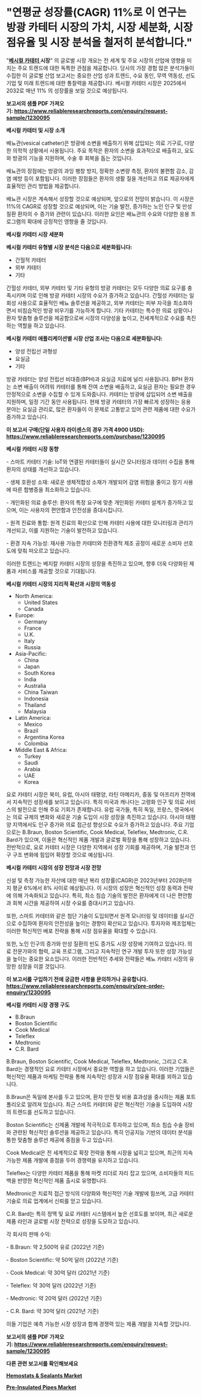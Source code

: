 <p><h1>"연평균 성장률(CAGR) 11%로 이 연구는 방광 카테터 시장의 가치, 시장 세분화, 시장 점유율 및 시장 분석을 철저히 분석합니다."</h1></p><p>"<strong><a href="https://www.reliableresearchreports.com/vesical-catheter-r1230095?utm_campaign=105&utm_medium=7&utm_source=Github&utm_content=ia&utm_term=14012025&utm_id=vesical-catheter">베시컬 카테터&nbsp;</a></strong><strong>시장</strong>" 의 글로벌 시장 개요는 전 세계 및 주요 시장의 산업에 영향을 미치는 주요 트렌드에 대한 독특한 관점을 제공합니다. 당사의 가장 경험 많은 분석가들이 수집한 이 글로벌 산업 보고서는 중요한 산업 성과 트렌드, 수요 동인, 무역 역동성, 선도 기업 및 미래 트렌드에 대한 통찰력을 제공합니다. 베시컬 카테터 시장은 2025에서 2032로 매년 11% 의 성장률을 보일 것으로 예상됩니다.&nbsp;</p>
<p><strong>보고서의 샘플 PDF 가져오기:&nbsp;<a href="https://www.reliableresearchreports.com/enquiry/request-sample/1230095?utm_campaign=105&utm_medium=7&utm_source=Github&utm_content=ia&utm_term=14012025&utm_id=vesical-catheter">https://www.reliableresearchreports.com/enquiry/request-sample/1230095</a></strong></p>
<p><strong>베시컬 카테터 및 시장 소개</strong></p>
<p><p>배뇨관(vesical catheter)은 방광에 소변을 배출하기 위해 삽입되는 의료 기구로, 다양한 의학적 상황에서 사용됩니다. 주요 목적은 환자의 소변을 효과적으로 배출하고, 요도와 방광의 기능을 지원하며, 수술 후 회복을 돕는 것입니다. </p><p>배뇨관의 장점에는 방광의 과잉 팽창 방지, 정확한 소변량 측정, 환자의 불편함 감소, 감염 예방 등이 포함됩니다. 이러한 장점들은 환자의 생활 질을 개선하고 의료 제공자에게 효율적인 관리 방법을 제공합니다. </p><p>배뇨관 시장은 계속해서 성장할 것으로 예상되며, 앞으로의 전망이 밝습니다. 이 시장은 11%의 CAGR로 성장할 것으로 예상되며, 이는 기술 발전, 증가하는 노인 인구 및 만성 질환 환자의 수 증가와 관련이 있습니다. 이러한 요인은 배뇨관의 수요와 다양한 응용 프로그램의 확대에 긍정적인 영향을 줄 것입니다.</p></p>
<p><strong>베시컬 카테터 시장 세분화</strong></p>
<p><strong>베시컬 카테터 유형별 시장 분석은 다음으로 세분화됩니다:</strong></p>
<p><ul><li>간헐적 카테터</li><li>외부 카테터</li><li>기타</li></ul></p>
<p><p>간헐성 카테터, 외부 카테터 및 기타 유형의 방광 카테터는 모두 다양한 의료 요구를 충족시키며 이로 인해 방광 카테터 시장의 수요가 증가하고 있습니다. 간헐성 카테터는 일회성 사용으로 효율적인 배뇨 솔루션을 제공하고, 외부 카테터는 피부 자극을 최소화하면서 비침습적인 방광 비우기를 가능하게 합니다. 기타 카테터는 특수한 의료 상황이나 환자 맞춤형 솔루션을 제공함으로써 시장의 다양성을 높이고, 전세계적으로 수요를 촉진하는 역할을 하고 있습니다.</p></p>
<p><strong>베시컬 카테터 애플리케이션별 시장 산업 조사는 다음으로 세분화됩니다:</strong></p>
<p><ul><li>양성 전립선 과형성</li><li>요실금</li><li>기타</li></ul></p>
<p><p>방광 카테터는 양성 전립선 비대증(BPH)과 요실금 치료에 널리 사용됩니다. BPH 환자는 소변 배출이 어려워 카테터를 통해 잔여 소변을 배출하고, 요실금 환자는 필요한 경우 안정적으로 소변을 수집할 수 있게 도와줍니다. 카테터는 방광에 삽입되어 소변 배출을 지원하며, 일정 기간 동안 사용됩니다. 현재 방광 카테터의 가장 빠르게 성장하는 응용 분야는 요실금 관리로, 많은 환자들이 이 문제로 고통받고 있어 관련 제품에 대한 수요가 증가하고 있습니다.</p></p>
<p><strong>이 보고서 구매(단일 사용자 라이센스의 경우 가격 4900 USD): <a href="https://www.reliableresearchreports.com/purchase/1230095?utm_campaign=105&utm_medium=7&utm_source=Github&utm_content=ia&utm_term=14012025&utm_id=vesical-catheter">https://www.reliableresearchreports.com/purchase/1230095</a></strong></p>
<p><strong>베시컬 카테터 시장 동향</strong></p>
<p><p>- 스마트 카테터 기술: IoT와 연결된 카테터들이 실시간 모니터링과 데이터 수집을 통해 환자의 상태를 개선하고 있습니다. </p><p>- 생체 호환성 소재: 새로운 생체적합성 소재가 개발되어 감염 위험을 줄이고 장기 사용에 따른 합병증을 최소화하고 있습니다.</p><p>- 개인화된 의료 솔루션: 환자의 특정 요구에 맞춘 개인화된 카테터 설계가 증가하고 있으며, 이는 사용자의 편안함과 안전성을 증대시킵니다.</p><p>- 원격 진료와 통합: 원격 진료의 확산으로 인해 카테터 사용에 대한 모니터링과 관리가 개선되고, 이를 지원하는 기술이 발전하고 있습니다.</p><p>- 환경 지속 가능성: 재사용 가능한 카테터와 친환경적 제조 공정이 새로운 소비자 선호도에 맞춰 떠오르고 있습니다.</p><p>이러한 트렌드는 베지칼 카테터 시장의 성장을 촉진하고 있으며, 향후 더욱 다양화된 제품과 서비스를 제공할 것으로 기대됩니다.</p></p>
<p><strong>베시컬 카테터 시장의 지리적 확산과 시장의 역동성</strong></p>
<p><ul>
    <li>
        North America:
        <ul>
            <li>United States</li>
            <li>Canada</li>
        </ul>
    </li>
    <li>
        Europe:
        <ul>
            <li>Germany</li>
            <li>France</li>
            <li>U.K.</li>
            <li>Italy</li>
            <li>Russia</li>
        </ul>
    </li>
    <li>
        Asia-Pacific:
        <ul>
            <li>China</li>
            <li>Japan</li>
            <li>South Korea</li>
            <li>India</li>
            <li>Australia</li>
            <li>China Taiwan</li>
            <li>Indonesia</li>
            <li>Thailand</li>
            <li>Malaysia</li>
        </ul>
    </li>
    <li>
        Latin America:
        <ul>
            <li>Mexico</li>
            <li>Brazil</li>
            <li>Argentina Korea</li>
            <li>Colombia</li>
        </ul>
    </li>
    <li>
        Middle East & Africa:
        <ul>
            <li>Turkey</li>
            <li>Saudi</li>
            <li>Arabia</li>
            <li>UAE</li>
            <li>Korea</li>
        </ul>
    </li>
    </ul></p>
<p><p>요로 카테터 시장은 북미, 유럽, 아시아 태평양, 라틴 아메리카, 중동 및 아프리카 전역에서 지속적인 성장세를 보이고 있습니다. 특히 미국과 캐나다는 고령화 인구 및 의료 서비스의 발전으로 인해 주요 기회가 존재합니다. 유럽 국가들, 특히 독일, 프랑스, 영국에서는 의료 규제의 변화와 새로운 기술 도입이 시장 성장을 촉진하고 있습니다. 아시아 태평양 지역에서도 인구 증가와 의료 접근성 향상으로 수요가 증가하고 있습니다. 주요 기업으로는 B.Braun, Boston Scientific, Cook Medical, Teleflex, Medtronic, C.R. Bard가 있으며, 이들은 혁신적인 제품 개발과 글로벌 확장을 통해 성장하고 있습니다. 전반적으로, 요로 카테터 시장은 다양한 지역에서 성장 기회를 제공하며, 기술 발전과 인구 구조 변화에 힘입어 확장할 것으로 예상됩니다.</p></p>
<p><strong>베시컬 카테터 시장의 성장 전망과 시장 전망</strong></p>
<p><p>신설 및 측정 가능한 자산에 대한 매년 복리 성장률(CAGR)은 2023년부터 2028년까지 평균 6%에서 8% 사이로 예상됩니다. 이 시장의 성장은 혁신적인 성장 동력과 전략에 의해 가속화되고 있습니다. 특히, 최소 침습 기술의 발전은 환자에게 더 나은 편안함과 회복 시간을 제공하여 시장 수요를 증대시키고 있습니다. </p><p>또한, 스마트 카테터와 같은 첨단 기술이 도입되면서 원격 모니터링 및 데이터를 실시간으로 수집하여 환자의 안전성을 높이는 경향이 확산되고 있습니다. 투자자와 제조업체는 이러한 혁신적인 배포 전략을 통해 시장 점유율을 확대할 수 있습니다. </p><p>또한, 노인 인구의 증가와 만성 질환의 빈도 증가도 시장 성장에 기여하고 있습니다. 의료 전문가와의 협력, 교육 프로그램, 그리고 지속적인 연구 개발 투자 또한 성장 가능성을 높이는 중요한 요소입니다. 이러한 전반적인 추세와 전략들은 배뇨 카테터 시장의 유망한 성장을 이끌 것입니다.</p></p>
<p><strong>이 보고서를 구입하기 전에 궁금한 사항을 문의하거나 공유합니다. <a href="https://www.reliableresearchreports.com/enquiry/pre-order-enquiry/1230095?utm_campaign=105&utm_medium=7&utm_source=Github&utm_content=ia&utm_term=14012025&utm_id=vesical-catheter">https://www.reliableresearchreports.com/enquiry/pre-order-enquiry/1230095</a></strong></p>
<p><strong>베시컬 카테터 시장 경쟁 구도</strong></p>
<p><ul><li>B.Braun</li><li>Boston Scientific</li><li>Cook Medical</li><li>Teleflex</li><li>Medtronic</li><li>C.R. Bard</li></ul></p>
<p><p>B.Braun, Boston Scientific, Cook Medical, Teleflex, Medtronic, 그리고 C.R. Bard는 경쟁적인 요로 카테터 시장에서 중요한 역할을 하고 있습니다. 이러한 기업들은 혁신적인 제품과 마케팅 전략을 통해 지속적인 성장과 시장 점유율 확대를 꾀하고 있습니다.</p><p>B.Braun은 독일에 본사를 두고 있으며, 환자 안전 및 비용 효과성을 중시하는 제품 포트폴리오로 알려져 있습니다. 최근 스마트 카테터와 같은 혁신적인 기술을 도입하여 시장의 트렌드를 선도하고 있습니다.</p><p>Boston Scientific는 신제품 개발에 적극적으로 투자하고 있으며, 최소 침습 수술 장비와 관련된 혁신적인 솔루션을 제공하고 있습니다. 특히 인공지능 기반의 데이터 분석을 통한 맞춤형 솔루션 제공에 중점을 두고 있습니다.</p><p>Cook Medical은 전 세계적으로 확장 전략을 통해 시장을 넓히고 있으며, 최근의 지속 가능한 제품 개발에 중점을 두어 경쟁력을 유지하고 있습니다. </p><p>Teleflex는 다양한 카테터 제품을 통해 마켓 리더로 자리 잡고 있으며, 소비자들의 피드백을 반영한 혁신적인 제품 출시로 유명합니다. </p><p>Medtronic은 치료적 접근 방식의 다양화와 혁신적인 기술 개발에 힘쓰며, 고급 카테터 기술로 의료 업계에서 신뢰를 얻고 있습니다.</p><p>C.R. Bard는 특히 정맥 및 요로 카테터 시스템에서 높은 선호도를 보이며, 최근 새로운 제품 라인과 글로벌 시장 전략으로 성장을 도모하고 있습니다.</p><p>각 회사의 판매 수익:</p><p>- B.Braun: 약 2,500억 유로 (2022년 기준)</p><p>- Boston Scientific: 약 50억 달러 (2022년 기준)</p><p>- Cook Medical: 약 30억 달러 (2021년 기준)</p><p>- Teleflex: 약 30억 달러 (2022년 기준)</p><p>- Medtronic: 약 20억 달러 (2022년 기준)</p><p>- C.R. Bard: 약 30억 달러 (2021년 기준) </p><p>이들 기업은 예측 가능한 시장 성장과 함께 경쟁력 있는 제품 개발을 지속할 것입니다.</p></p>
<p><strong>보고서의 샘플 PDF 가져오기:&nbsp;<a href="https://www.reliableresearchreports.com/enquiry/request-sample/1230095?utm_campaign=105&utm_medium=7&utm_source=Github&utm_content=ia&utm_term=14012025&utm_id=vesical-catheter">https://www.reliableresearchreports.com/enquiry/request-sample/1230095</a></strong></p>
<p><strong></strong></p>
<p><strong></strong></p>
<p><strong></strong></p>
<p><strong></strong></p>
<p><strong>다른 관련 보고서를 확인해보세요</strong></p>
<p><strong><p><a href="https://github.com/arionmp/Market-Research-Report-List-5/blob/main/hemostats-sealants-market.md?utm_campaign=105&utm_medium=7&utm_source=Github&utm_content=ia&utm_term=14012025&utm_id=vesical-catheter">Hemostats & Sealants Market</a></p><p><a href="https://github.com/hartsockdonnette82/Market-Research-Report-List-1/blob/main/pre-insulated-pipes-market.md?utm_campaign=105&utm_medium=7&utm_source=Github&utm_content=ia&utm_term=14012025&utm_id=vesical-catheter">Pre-Insulated Pipes Market</a></p></strong></p>
<p></p>